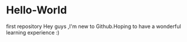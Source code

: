 # Hello-World
first repository
Hey guys ,I'm new to Github.Hoping to have a wonderful learning experience :)
